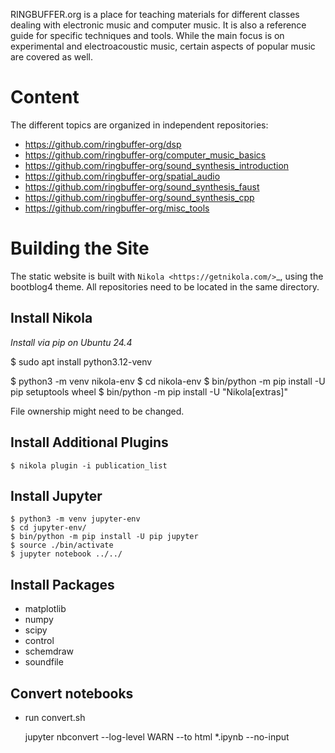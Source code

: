 
RINGBUFFER.org is a place for teaching materials for different classes dealing with electronic music and computer music. It is also a reference guide for specific techniques and tools. While the main focus is on experimental and electroacoustic music, certain aspects of popular music are covered as well.

# Content

The different topics are organized in independent repositories:

- https://github.com/ringbuffer-org/dsp
- https://github.com/ringbuffer-org/computer_music_basics
- https://github.com/ringbuffer-org/sound_synthesis_introduction
- https://github.com/ringbuffer-org/spatial_audio
- https://github.com/ringbuffer-org/sound_synthesis_faust
- https://github.com/ringbuffer-org/sound_synthesis_cpp
- https://github.com/ringbuffer-org/misc_tools


# Building the Site

The static website is built with `Nikola <https://getnikola.com/>`_, using the bootblog4 theme.
All repositories need to be located in the same directory.

## Install Nikola

*Install via pip on Ubuntu 24.4*

$ sudo apt install python3.12-venv

$ python3 -m venv nikola-env
$ cd nikola-env
$ bin/python -m pip install -U pip setuptools wheel
$ bin/python -m pip install -U "Nikola[extras]"

File ownership might need to be changed.


## Install Additional Plugins

    $ nikola plugin -i publication_list


## Install Jupyter


    $ python3 -m venv jupyter-env
    $ cd jupyter-env/
    $ bin/python -m pip install -U pip jupyter
    $ source ./bin/activate
    $ jupyter notebook ../../


## Install Packages


- matplotlib
- numpy
- scipy
- control
- schemdraw
- soundfile
 


## Convert notebooks



- run convert.sh



    jupyter nbconvert --log-level WARN --to html *.ipynb  --no-input
